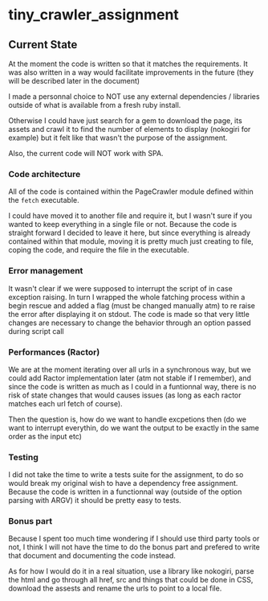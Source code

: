 # tiny_crawler_assignment

## Current State
At the moment the code is written so that it matches the requirements. It was also written in a way would facilitate improvements in the future (they will be described later in the document)

I made a personnal choice to NOT use any external dependencies / libraries outside of what is available from a fresh ruby install.

Otherwise I could have just search for a gem to download the page, its assets and crawl it to find the number of elements to display (nokogiri for example) but it felt like that wasn't the purpose of the assignment.

Also, the current code will NOT work with SPA.

### Code architecture
All of the code is contained within the PageCrawler module defined within the `fetch` executable.

I could have moved it to another file and require it, but I wasn't sure if you wanted to keep everything in a single file or not. Because the code is straight forward I decided to leave it here, but since everything is already contained within that module, moving it is pretty much just creating to file, coping the code, and require the file in the executable.

### Error management
It wasn't clear if we were supposed to interrupt the script of in case exception raising.
In turn I wrapped the whole fatching process within a begin rescue and added a flag (must be changed manually atm) to re raise the error after displaying it on stdout. The code is made so that very little changes are necessary to change the behavior through an option passed during script call

### Performances (Ractor)
We are at the moment iterating over all urls in a synchronous way, but we could add Ractor implementation later (atm not stable if I remember), and since the code is written as much as I could in a funtionnal way, there is no risk of state changes that would causes issues (as long as each ractor matches each url fetch of course).

Then the question is, how do we want to handle excpetions then (do we want to interrupt everythin, do we want the output to be exactly in the same order as the input etc)

### Testing
I did not take the time to write a tests suite for the assignment, to do so would break my original wish to have a dependency free assignment.
Because the code is written in a functionnal way (outside of the option parsing with ARGV) it should be pretty easy to tests.

### Bonus part
Because I spent too much time wondering if I should use third party tools or not, I think I will not have the time to do the bonus part and prefered to write that document and documenting the code instead.

As for how I would do it in a real situation, use a library like nokogiri, parse the html and go through all href, src and things that could be done in CSS, download the assests and rename the urls to point to a local file.
